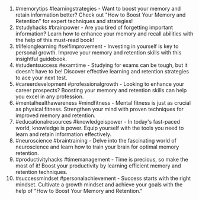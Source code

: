 1. #memorytips #learningstrategies - Want to boost your memory and retain information better? Check out "How to Boost Your Memory and Retention" for expert techniques and strategies!
2. #studyhacks #brainpower - Are you tired of forgetting important information? Learn how to enhance your memory and recall abilities with the help of this must-read book!
3. #lifelonglearning #selfimprovement - Investing in yourself is key to personal growth. Improve your memory and retention skills with this insightful guidebook.
4. #studentsuccess #examtime - Studying for exams can be tough, but it doesn't have to be! Discover effective learning and retention strategies to ace your next test.
5. #careerdevelopment #professionalgrowth - Looking to enhance your career prospects? Boosting your memory and retention skills can help you excel in any profession.
6. #mentalhealthawareness #mindfitness - Mental fitness is just as crucial as physical fitness. Strengthen your mind with proven techniques for improved memory and retention.
7. #educationalresources #knowledgeispower - In today's fast-paced world, knowledge is power. Equip yourself with the tools you need to learn and retain information effectively.
8. #neuroscience #braintraining - Delve into the fascinating world of neuroscience and learn how to train your brain for optimal memory retention.
9. #productivityhacks #timemanagement - Time is precious, so make the most of it! Boost your productivity by learning efficient memory and retention techniques.
10. #successmindset #personalachievement - Success starts with the right mindset. Cultivate a growth mindset and achieve your goals with the help of "How to Boost Your Memory and Retention."
